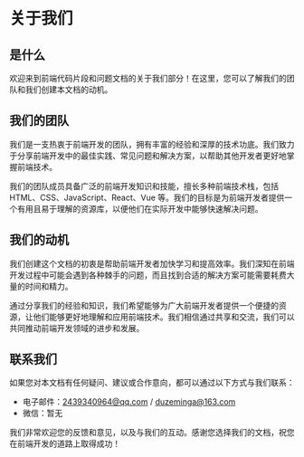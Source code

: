 # 关于我们

## 是什么
欢迎来到前端代码片段和问题文档的关于我们部分！在这里，您可以了解我们的团队和我们创建本文档的动机。

## 我们的团队
我们是一支热衷于前端开发的团队，拥有丰富的经验和深厚的技术功底。我们致力于分享前端开发中的最佳实践、常见问题和解决方案，以帮助其他开发者更好地掌握前端技术。

我们的团队成员具备广泛的前端开发知识和技能，擅长多种前端技术栈，包括 HTML、CSS、JavaScript、React、Vue 等。我们的目标是为前端开发者提供一个有用且易于理解的资源库，以便他们在实际开发中能够快速解决问题。

## 我们的动机
我们创建这个文档的初衷是帮助前端开发者加快学习和提高效率。我们深知在前端开发过程中可能会遇到各种棘手的问题，而且找到合适的解决方案可能需要耗费大量的时间和精力。

通过分享我们的经验和知识，我们希望能够为广大前端开发者提供一个便捷的资源，让他们能够更好地理解和应用前端技术。我们相信通过共享和交流，我们可以共同推动前端开发领域的进步和发展。

## 联系我们
如果您对本文档有任何疑问、建议或合作意向，都可以通过以下方式与我们联系：

- 电子邮件：[2439340964@qq.com](mailto:2439340964@qq.com) / [duzeminga@163.com](mailto:duzeminga@163.com)
- 微信：暂无

我们非常欢迎您的反馈和意见，以及与我们的互动。感谢您选择我们的文档，祝您在前端开发的道路上取得成功！
